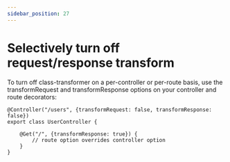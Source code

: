 ```yaml
---
sidebar_position: 27
---
```


# Selectively turn off request/response transform

To turn off class-transformer on a per-controller or per-route basis, use the transformRequest and transformResponse options on your controller and route decorators:

```
@Controller("/users", {transformRequest: false, transformResponse: false})
export class UserController {

    @Get("/", {transformResponse: true}) {
        // route option overrides controller option
    }
}
```
